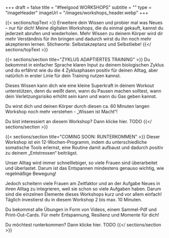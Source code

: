 +++
draft = false
title = "#feelgood WORKSHOPS"
subtitle = ""
type = "imageHeader"
imageUrl = "/images/workshops_header.webp"
+++

{{< sections/topText >}}
Erweitere dein Wissen und probier mal was Neues – nur für dich! Meine digitalen Workshops, die du einmal gekauft, kannst du jederzeit abrufen und wiederholen. Mehr Wissen zu deinem Körper wird dir mehr Verständnis für ihn bringen und dadurch wirst du ihn noch mehr akzeptieren lernen. Stichworte: Selbstakzeptanz und Selbstliebe!
{{</ sections/topText >}}

{{< sections/section title="ZYKLUS ADAPTIERTES TRAINING" >}}
Du bekommst in einfacher Sprache klaren Input zu deinem biologischen Zyklus und du erfährst wie du die 4 Zyklusphasen positiv für deinen Alltag, aber natürlich in erster Linie für dein Training nutzen kannst.

Dieses Wissen kann dich wie eine kleine Superkraft in deinem Workout unterstützen, denn du weißt dann, wann du Pausen machen solltest, wann dein Verletzungsrisiko erhöht sein kann und wann du Gas geben kannst. 

Du wirst dich und deinen Körper durch diesen ca. 60 Minuten langen Workshop noch mehr verstehen - „Wissen ist Macht“!

Du bist interessiert an diesem Workshop? Dann klicke hier. TODO
{{</ sections/section >}}

{{< sections/section title="COMING SOON: RUNTERKOMMEN" >}}
Dieser Workshop ist ein 12-Wochen-Programm, indem du unterschiedliche somatische Tools erlernst, eine Routine damit aufbaust und dadurch positiv zu deinem „Entstressen“ beiträgst.

Unser Alltag wird immer schnelllebiger, so viele Frauen sind überarbeitet und überlastet. Darum ist das Entspannen mindestens genauso wichtig, wie regelmäßige Bewegung! 

Jedoch scheitern viele Frauen am Zeitfaktor und an der Aufgabe Neues in ihren Alltag zu integrieren, weil sie schon so viele Aufgaben haben. Darum sind die einzelnen Elemente dieses Workshops kurz und vor allem einfach! Täglich investierst du in diesem Workshop 2 bis max. 10 Minuten.

Du bekommst alle Übungen in Form von Videos, einem Sammel-Pdf und Print-Out-Cards. Für mehr Entspannung, Resilienz und Momente für dich!

Du möchtest runterkommen? Dann klicke hier. TODO
{{</ sections/section >}}